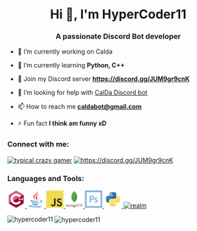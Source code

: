 <h1 align="center">Hi 👋, I'm HyperCoder11</h1>
<h3 align="center">A passionate Discord Bot developer</h3>

- 🔭 I’m currently working on Calda

- 🌱 I’m currently learning **Python, C++**

- 🍟 Join my Discord server **https://discord.gg/JUM9gr9cnK**

- 🤝 I’m looking for help with [CalDa Discord bot](https://github.com/HyperCoder11/CalDa)

- 📫 How to reach me **caldabot@gmail.com**

- ⚡ Fun fact **I think am funny xD**

<h3 align="left">Connect with me:</h3>
<p align="left">
<a href="https://www.youtube.com/c/typical crazy gamer" target="blank"><img align="center" src="https://cdn.jsdelivr.net/npm/simple-icons@3.0.1/icons/youtube.svg" alt="typical crazy gamer" height="30" width="40" /></a>
<a href="https://discord.gg/https://discord.gg/JUM9gr9cnK" target="blank"><img align="center" src="https://cdn.jsdelivr.net/npm/simple-icons@3.0.1/icons/discord.svg" alt="https://discord.gg/JUM9gr9cnK" height="30" width="40" /></a>
</p>

<h3 align="left">Languages and Tools:</h3>
<p align="left"> <a href="https://www.w3schools.com/cpp/" target="_blank"> <img src="https://raw.githubusercontent.com/devicons/devicon/master/icons/cplusplus/cplusplus-original.svg" alt="cplusplus" width="40" height="40"/> </a> <a href="https://www.java.com" target="_blank"> <img src="https://raw.githubusercontent.com/devicons/devicon/master/icons/java/java-original.svg" alt="java" width="40" height="40"/> </a> <a href="https://developer.mozilla.org/en-US/docs/Web/JavaScript" target="_blank"> <img src="https://raw.githubusercontent.com/devicons/devicon/master/icons/javascript/javascript-original.svg" alt="javascript" width="40" height="40"/> </a> <a href="https://www.mongodb.com/" target="_blank"> <img src="https://raw.githubusercontent.com/devicons/devicon/master/icons/mongodb/mongodb-original-wordmark.svg" alt="mongodb" width="40" height="40"/> </a> <a href="https://www.photoshop.com/en" target="_blank"> <img src="https://raw.githubusercontent.com/devicons/devicon/master/icons/photoshop/photoshop-line.svg" alt="photoshop" width="40" height="40"/> </a> <a href="https://www.python.org" target="_blank"> <img src="https://raw.githubusercontent.com/devicons/devicon/master/icons/python/python-original.svg" alt="python" width="40" height="40"/> </a> <a href="https://realm.io/" target="_blank"> <img src="https://raw.githubusercontent.com/bestofjs/bestofjs-webui/8665e8c267a0215f3159df28b33c365198101df5/public/logos/realm.svg" alt="realm" width="40" height="40"/> </a> </p>

<p><img align="left" src="https://github-readme-stats.vercel.app/api/top-langs?username=hypercoder11&show_icons=true&locale=en&layout=compact" alt="hypercoder11" /></p>

<p>&nbsp;<img align="center" src="https://github-readme-stats.vercel.app/api?username=hypercoder11&show_icons=true&locale=en" alt="hypercoder11" /></p>
